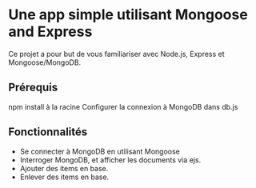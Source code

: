 Une app simple utilisant Mongoose and Express
============================================

Ce projet a pour but de vous familiariser avec Node.js, Express et Mongoose/MongoDB.

Prérequis
------------------------------
npm install à la racine
Configurer la connexion à MongoDB dans db.js

Fonctionnalités
------------------------------

- Se connecter à MongoDB en utilisant Mongoose
- Interroger MongoDB, et afficher les documents via ejs.
- Ajouter des items en base.
- Enlever des items en base.

